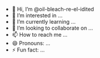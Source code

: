 - 👋 Hi, I’m @oil-bleach-re-el-idited
- 👀 I’m interested in ...
- 🌱 I’m currently learning ...
- 💞️ I’m looking to collaborate on ...
- 📫 How to reach me ...
- 😄 Pronouns: ...
- ⚡ Fun fact: ...

<!---
oil-bleach-re-el-idited/oil-bleach-re-el-idited is a ✨ special ✨ repository because its `README.md` (this file) appears on your GitHub profile.
You can click the Preview link to take a look at your changes.
--->
